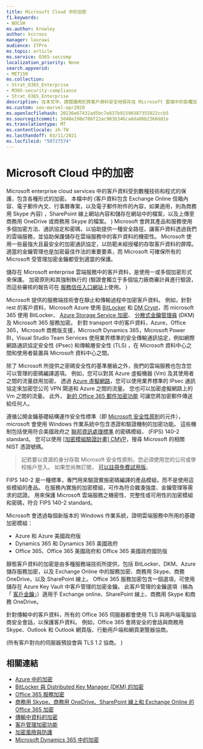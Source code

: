 ```yaml
---
title: Microsoft Cloud 中的加密
f1.keywords:
- NOCSH
ms.author: krowley
author: kccross
manager: laurawi
audience: ITPro
ms.topic: article
ms.service: O365-seccomp
localization_priority: None
search.appverid:
- MET150
ms.collection:
- Strat_O365_Enterprise
- M365-security-compliance
- Strat_O365_Enterprise
description: 在本文中，請閱讀用於將客戶資料安全地保存在 Microsoft 雲端中的各種加密形式的概述。
ms.custom: seo-marvel-apr2020
ms.openlocfilehash: 20236e67432ad5bc7e837b91590387355022ccb5
ms.sourcegitcommit: 3d48e198e706f22ac903b346cadda06b2368dd1e
ms.translationtype: MT
ms.contentlocale: zh-TW
ms.lasthandoff: 03/11/2021
ms.locfileid: "50727574"
---
```

# <a name="encryption-in-the-microsoft-cloud"></a>Microsoft Cloud 中的加密

Microsoft enterprise cloud services 中的客戶資料受到數種技術和程式的保護，包含各種形式的加密。 本檔中的 (客戶資料包含 Exchange Online 信箱內容、電子郵件內文、行事曆專案，以及電子郵件附件的內容，如果適用，則為商務用 Skype 內容) ，SharePoint 線上網站內容和儲存在網站中的檔案，以及上傳至商務用 OneDrive 或商務用 Skype 的檔案。 ) Microsoft 會跨其產品和服務使用多個加密方法、通訊協定和密碼，以協助提供一種安全路徑，讓客戶資料透過我們的雲端服務，並協助保護儲存在雲端服務中的客戶資料的機密性。 Microsoft 使用一些最強大且最安全的加密通訊協定，以防範未經授權的存取客戶資料的屏障。 適當的金鑰管理也是加密最佳作法的重要要素，而 Microsoft 可確保所有的 Microsoft 受管理加密金鑰都受到適當的保護。

儲存在 Microsoft enterprise 雲端服務中的客戶資料，是使用一或多個加密形式來保護。 加密原則和其強制執行的 (驗證會獨立于多個協力廠商審計員進行驗證，而這些審核的報告可在 [服務信任入口網站](https://aka.ms/stp)上使用。 ) 

Microsoft 提供的服務端技術會在靜止和傳輸過程中加密客戶資料。 例如，針對 rest 的客戶資料，Microsoft Azure 使用 [BitLocker](https://docs.microsoft.com/windows/device-security/bitlocker/bitlocker-overview) 和 [DM Crypt](https://en.wikipedia.org/wiki/Dm-crypt)，而 microsoft 365 使用 BitLocker、 [Azure Storage Service 加密](https://docs.microsoft.com/azure/)、 [分散式金鑰管理員](https://docs.microsoft.com/microsoft-365/compliance/exchange-online-secures-email-secrets) (DKM) 及 Microsoft 365 服務加密。 針對 transport 中的客戶資料，Azure，Office 365，Microsoft 商務版支援，Microsoft Dynamics 365，Microsoft Power BI，Visual Studio Team Services 使用業界標準的安全傳輸通訊協定，例如網際網路通訊協定安全性 (IPsec) 和傳輸層安全性 (TLS) ，在 Microsoft 資料中心之間和使用者裝置與 Microsoft 資料中心之間。

除了 Microsoft 所提供之密碼安全性的基準層級之外，我們的雲端服務也包含您可以管理的密碼編譯選項。 例如，您可以對其 Azure 虛擬機器 (Vm) 及其使用者之間的流量啟用加密。 透過 [Azure 虛擬網路](https://azure.microsoft.com/services/virtual-network/)，您可以使用業界標準的 IPsec 通訊協定來加密您公司 VPN 閘道和 Azure 之間的流量。 您也可以加密虛擬網路上的 Vm 之間的流量。 此外， [新的 Office 365 郵件加密功能](set-up-new-message-encryption-capabilities.md) 可讓您將加密郵件傳送給任何人。

遵循公開金鑰基礎結構運作安全性標準（即 [Microsoft 安全性原則](https://servicetrust.microsoft.com/ViewPage/TrustDocuments?command=Download&downloadType=Document&downloadId=5868ecc8-50b7-4f91-b43f-640e2b99e86e&docTab=6d000410-c9e9-11e7-9a91-892aae8839ad_FAQ%20and%20White%20Papers)的元件），microsoft 會使用 Windows 作業系統中包含憑證和驗證機制的加密功能。 這些機制包括使用符合美國政府之 [聯邦資訊處理標準](https://csrc.nist.gov/publications/PubsFIPS.html) 的密碼模組， (FIPS) 140-2 standard。 您可以使用 [ [加密模組驗證計畫] CMVP](https://csrc.nist.gov/projects/cryptographic-module-validation-program/validated-modules/search)，搜尋 Microsoft 的相關 NIST 憑證號碼。

> 記若要以資源的身分存取 Microsoft 安全性原則，您必須使用您的公司或學校帳戶登入。 如果您尚無訂閱， [可以註冊免費試用版](https://servicetrust.microsoft.com/Home/TrialSubscriptions)。

FIPS 140-2 是一種標準，專門用來驗證實施密碼編譯的產品模組，而不是使用這些模組的產品。 在服務內實施的加密模組，可作為符合雜湊強度、金鑰管理等需求的認證。 用來保護 Microsoft 雲端服務之機密性、完整性或可用性的加密模組和密碼，符合 FIPS 140-2 standard。

Microsoft 會透過每個新版本的 Windows 作業系統，證明雲端服務中所用的基礎加密模組：

- Azure 和 Azure 美國政府版
- Dynamics 365 和 Dynamics 365 美國政府
- Office 365、Office 365 美國政府和 Office 365 美國政府國防版

靜態客戶資料的加密是由多種服務端技術所提供，包括 BitLocker、DKM、Azure 儲存服務加密，以及 Exchange Online 中的服務加密、商務用 Skype、商務 OneDrive，以及 SharePoint 線上。 Office 365 服務加密包含一個選項，可使用儲存在 Azure Key Vault 中客戶管理的加密金鑰。 此客戶管理的金鑰選項（稱為「 [客戶金鑰](https://docs.microsoft.com/microsoft-365/compliance/customer-key-overview)」）適用于 Exchange online、SharePoint 線上、商務用 Skype 和商務 OneDrive。

針對傳輸中的客戶資料，所有的 Office 365 伺服器都會使用 TLS 與用戶端電腦協商安全會話，以保護客戶資料。 例如，Office 365 會將安全的會話與商務用 Skype、Outlook 和 Outlook 網頁版、行動用戶端和網頁瀏覽器協商。

 (所有客戶對向的伺服器預設會與 TLS 1.2 協商。 ) 

## <a name="related-links"></a>相關連結

- [Azure 中的加密](office-365-azure-encryption.md)
- [BitLocker 與 Distributed Key Manager (DKM) 的加密](office-365-bitlocker-and-distributed-key-manager-for-encryption.md)
- [Office 365 服務加密](office-365-service-encryption.md)
- [商務用 Skype、商務用 OneDrive、SharePoint 線上和 Exchange Online 的 Office 365 加密](office-365-encryption-for-skype-onedrive-sharepoint-and-exchange.md)
- [傳輸中資料的加密](office-365-encryption-for-data-in-transit.md)
- [客戶管理加密功能](office-365-customer-managed-encryption-features.md)
- [加密風險與防護](office-365-encryption-risks-and-protections.md)
- [Microsoft Dynamics 365 中的加密](office-365-encryption-in-microsoft-dynamics-365.md)
